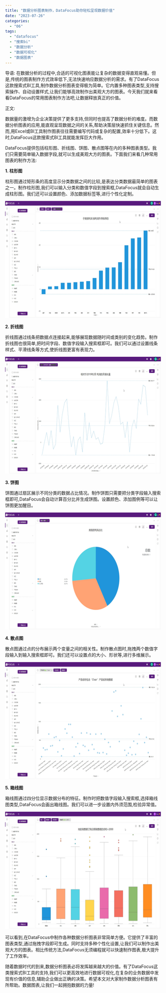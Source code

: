 ```yaml
---
title: "数据分析图表制作，DataFocus助你轻松呈现数据价值"
date: "2023-07-26"
categories: 
  - "06"
tags: 
  - "datafocus"
  - "搜索bi"
  - "数据分析"
  - "数据可视化"
  - "数据图表"
---
```


导语: 在数据分析的过程中,合适的可视化图表能让复杂的数据变得直观易懂。但是,传统的图表制作方式效率低下,无法快速响应数据分析的需求。有了DataFocus这款搜索式BI工具,制作数据分析图表变得极为简单。它内置多种图表类型,支持搜索操作、自动设置样式,让我们能够高效制作出美观大方的图表。今天我们就来看看DataFocus的常用图表制作方法吧,让数据释放真正的价值。

正文:

数据量的激增为企业决策提供了更多支持,但同时也提高了数据分析的难度。而数据分析图表的应用,能直观呈现数据之间的关系,帮助决策层快速抓住关键信息。然而,用Excel或BI工具制作图表往往需要编写代码或复杂的配置,效率十分低下。这时,DataFocus这款搜索式BI工具就能发挥巨大作用。

DataFocus提供包括柱形图、折线图、饼图、散点图等在内的多种图表类型。我们只需要简单输入数据字段,就可以生成美观大方的图表。下面我们来看几种常用图表的制作方法:

**1\. 柱形图**

柱形图通过矩形条的高度显示分类数据之间的比较,是表达分类数据最简单的图表之一。制作柱形图,我们可以输入分类和数值字段到搜索框,DataFocus就会自动生成柱形图。我们还可以设置颜色、添加数据标签等,进行个性化定制。

![](images/1690354087-%E6%9F%B1%E7%8A%B6%E5%9B%BE.jpg)

**2\. 折线图**

折线图通过线条把数据点连接起来,能够展现数据随时间或类别的变化趋势。制作折线图也很简单,把时间字段、数值字段输入搜索框即可。我们可以通过设置线条样式、平滑线条等方式,使折线图更富有表现力。

![](images/1690354111-%E6%8A%98%E7%BA%BF%E5%9B%BE.jpg)

**3\. 饼图**

饼图通过扇区展示不同分类的数据占比情况。制作饼图只需要把分类字段输入搜索框即可,DataFocus会自动计算百分比并生成饼图。设置颜色、添加图例等可以让饼图更加醒目。

![](images/1690354135-%E9%A5%BC%E5%9B%BE.jpg)

**4\. 散点图**

散点图通过点的分布展示两个变量之间的相关性。制作散点图时,拖拽两个数值字段输入到输入搜索框即可。我们还可以设置点的大小、形状等,进行多维展示。

![](images/1690354160-%E6%95%A3%E7%82%B9%E5%9B%BE.jpg)

**5\. 箱线图**

箱线图通过四分位显示数据分布的特征。制作时把数值字段输入搜索框,选择箱线图类型,DataFocus会画出箱线图。我们可以进一步设置内外须范围,检验异常值。

![](images/1690354192-%E7%AE%B1%E5%9E%8B%E5%9B%BE.jpg)

可以看到,在DataFocus中制作各种数据分析图表非常简单方便。它提供了丰富的图表类型,通过拖拽字段即可生成。同时支持多种个性化设置,让我们可以制作出美观大方的图表。相比传统方法,DataFocus无须编程就可以快速制作图表,极大提升了工作效率。

随着数据时代的到来,数据分析图表必将发挥越来越大的价值。有了DataFocus这类搜索式BI工具的支持,我们可以更高效地进行数据可视化,在复杂的业务数据中发现有价值的信息,辅助企业做出正确的决策。希望本文对大家制作数据分析图表有所帮助。数据图表,让我们一起拥抱数据的力量!

